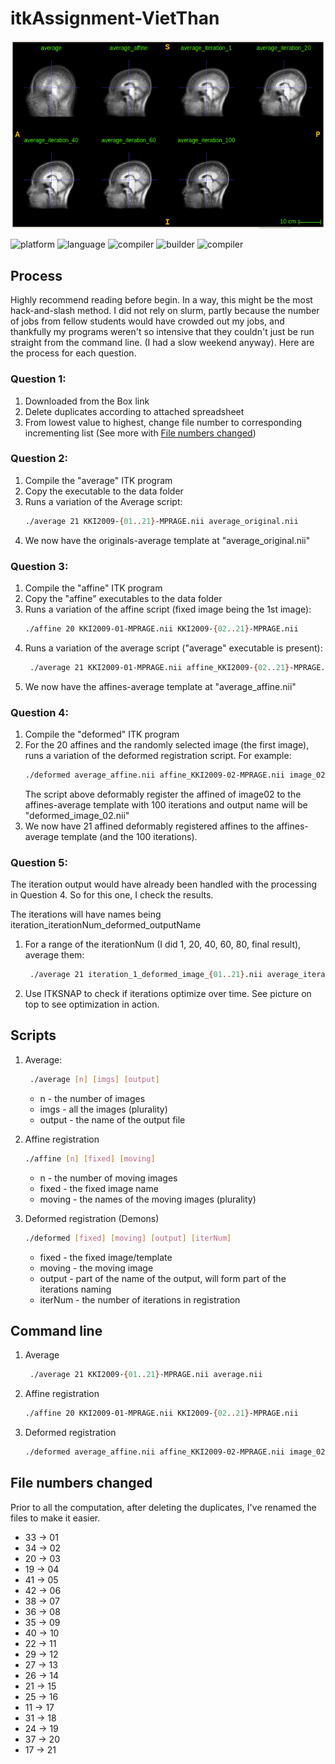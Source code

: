 # itkAssignment-VietThan

<p align="center"><img src="Results.png" width=500></p>

<p align="left">
	<img src="https://img.shields.io/badge/platform-ubuntu-blueviolet?style=for-the-badge"
			 alt="platform">
	<img src="https://img.shields.io/badge/language-C++11-green?style=for-the-badge"
			 alt="language">
  	<img src="https://img.shields.io/badge/compiler-GCC 5.4.0-green?style=for-the-badge"
			 alt="compiler">
	<img src="https://img.shields.io/badge/builder-cmake 3.7.1-green?style=for-the-badge"
			 alt="builder">
	<img src="https://img.shields.io/badge/library-ITK 4.12.2|Python2.7.12-critical?style=for-the-badge"
			 alt="compiler">
</p>

## Process

Highly recommend reading before begin. In a way, this might be the most hack-and-slash method. I did not rely on slurm, partly because the number of jobs from fellow students would have crowded out my jobs, and thankfully my programs weren't so intensive that they couldn't just be run straight from the command line. (I had a slow weekend anyway). Here are the process for each question.

### Question 1:

1. Downloaded from the Box link
2. Delete duplicates according to attached spreadsheet
3. From lowest value to highest, change file number to corresponding incrementing list (See more with [File numbers changed](#file-numbers-changed))

### Question 2:

1. Compile the "average" ITK program
2. Copy the executable to the data folder
3. Runs a variation of the Average script:
   ```bash
   ./average 21 KKI2009-{01..21}-MPRAGE.nii average_original.nii
   ```
4. We now have the originals-average template at "average_original.nii"

### Question 3:

1. Compile the "affine" ITK program
2. Copy the "affine" executables to the data folder
3. Runs a variation of the affine script (fixed image being the 1st image):
   ```bash
   ./affine 20 KKI2009-01-MPRAGE.nii KKI2009-{02..21}-MPRAGE.nii
   ```
4. Runs a variation of the average script ("average" executable is present):
   ```bash
    ./average 21 KKI2009-01-MPRAGE.nii affine_KKI2009-{02..21}-MPRAGE.nii average_affine.nii
    ```
5. We now have the affines-average template at "average_affine.nii"

### Question 4:

1. Compile the "deformed" ITK program
2. For the 20 affines and the randomly selected image (the first image), runs a variation of the deformed registration script. For example:
   ```bash
   ./deformed average_affine.nii affine_KKI2009-02-MPRAGE.nii image_02.nii 100
   ```
   The script above deformably register the affined of image02 to the affines-average template with 100 iterations and output name will be "deformed_image_02.nii"
3. We now have 21 affined deformably registered affines to the affines-average template (and the 100 iterations).

### Question 5:
The iteration output would have already been handled with the processing in Question 4. So for this one, I check the results.

The iterations will have names being iteration_iterationNum_deformed_outputName

1. For a range of the iterationNum (I did 1, 20, 40, 60, 80, final result), average them:
   ```bash
    ./average 21 iteration_1_deformed_image_{01..21}.nii average_iteration_1.nii
    ```
2. Use ITKSNAP to check if iterations optimize over time. See picture on top to see optimization in action.

## Scripts

1. Average:
   ```bash
    ./average [n] [imgs] [output]
    ```
   - n       - the number of images
   - imgs    - all the images (plurality)
   - output  - the name of the output file
    
2. Affine registration
   ```bash
   ./affine [n] [fixed] [moving]
   ```
   - n       - the number of moving images
   - fixed   - the fixed image name
   - moving  - the names of the moving images (plurality)
   
   
3. Deformed registration (Demons)
   ```bash
   ./deformed [fixed] [moving] [output] [iterNum]
   ```
   - fixed   - the fixed image/template
   - moving  - the moving image
   - output  - part of the name of the output, will form part of the iterations naming
   - iterNum - the number of iterations in registration

## Command line

1. Average
   ```bash
    ./average 21 KKI2009-{01..21}-MPRAGE.nii average.nii
    ```
2. Affine registration
   ```bash
   ./affine 20 KKI2009-01-MPRAGE.nii KKI2009-{02..21}-MPRAGE.nii
   ```
3. Deformed registration
   ```bash
   ./deformed average_affine.nii affine_KKI2009-02-MPRAGE.nii image_02.nii 100
   ```
      
## File numbers changed
Prior to all the computation, after deleting the duplicates, I've renamed the files to make it easier.

- 33 -> 01
- 34 -> 02
- 20 -> 03
- 19 -> 04
- 41 -> 05
- 42 -> 06
- 38 -> 07
- 36 -> 08
- 35 -> 09
- 40 -> 10
- 22 -> 11
- 29 -> 12
- 27 -> 13
- 26 -> 14
- 21 -> 15
- 25 -> 16
- 11 -> 17
- 31 -> 18
- 24 -> 19
- 37 -> 20
- 17 -> 21 
